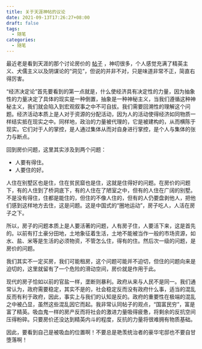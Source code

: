 ```yaml
---
title: 关于天涯神帖的议论
date: 2021-09-13T17:26:27+08:00
draft: false
tags:
  - 随笔
categories:
  - 随笔
---
```


最近老是看到天涯的那个讨论房价的 [帖子](https://github.com/shenzhengfang/kkndme_tianya) ，神叨很多，个人感觉充满了精英主义、犬儒主义以及阴谋论的“洞见”，但说的并非不对，只是味道非常不正，简直右得厉害。

“经济决定论”首先要看到的第一点就是，什么使经济具有决定性的力量，因为抽象性的力量决定了具体的现实是一种倒置，抽象是一种神秘主义，当我们遵循这种神秘主义，我们就会陷入到宏观叙事之中不可自拔。我们需要回溯性的理解这个问题。经济活动本质上是人对于资源的分配活动，因为人的活动使得经济如同物质一样结实抵在现实之中。同样地，政治的力量被代理的，它是被建构的，从而横陈于现实。它们对于人的掌控，是人通过集体从而对自身进行掌控，是个人与集体的张力与断点。

回到房价问题，这里其实涉及到两个问题：

- 人要有得住。
- 人要住的好。

人住在别墅区也是住，住在贫民窟也是住，这就是住得好的问题。在房价的问题下，有的人住到了桥洞底下，有的人住在了陋室之中，但有的人住在广阔的别墅。不是没有得住，住都是能住的，但住的不像人住的，但有的人仍要盘剥他人，把他们感到这样地方去住，这是问题。这是中国式的“圈地运动”，房子吃人，人活在房子之下。

所以，房子的问题本质上是人要活著的问题，人有房子住，人要活下来，这是首先的。以前有打土豪分田地，土地象征着生活，土地不能被当作一般的市场资源，如水、盐、米等是生活的必须物资，不管怎么住，得有的住。然后次一级的问题，是房价的问题。

我们其实不一定买房，我们可能租房，这个问题可能并不迫切，但住的问题向来是迫切的，这里就留有了一个危险的滑动空间，房价就是作用于此。

现代的房子恰如以前的官盐一样，垄断则暴利。政府从来与人民不是同一。我们通常认为，政府需要稳定，其实不是的，社会稳定反而没有政府什么事，适当的混乱反而有利于政府，因此，事实上与我们的认知是反的。政府的重要性在极端的混乱之中被凸显，虽然这些混乱因它而起。我非常认同帖子的观点，“国富民穷”，富是富了精英。吸血鬼一样的房产反而将社会的激进力量吸得疲惫，将剩余的反抗空间压得粉碎。只要房价还没达到精英内斗的程度，反抗的力量将很难拥有物质基础。

因此，要看到自己是被吸血的位置啊！不要总是艳羡统治者的豪华宅邸也不要自甘堕落啊！
